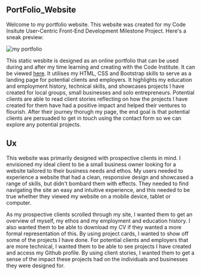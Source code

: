 ## PortFolio_Website
 Welcome to my portfolio website. This website was created for my Code Insitute User-Centric Front-End Development Milestone Project. Here's a sneak preview: 
 
 ![my portfolio](https://github.com/Anthoni-Mathias/MILESTONE-PROJECT-1/blob/master/img/readme-img/Am%20I%20Responsive_%20-%20Google%20Chrome%204_19_2021%2012_53_31%20PM%20(2).png)

This static wesbite is designed as an online portfolio that can be used during and after my time learning and creating with the Code Institute. It can be viewed [here](https://anthoni-mathias.github.io/MILESTONE-PROJECT-1/).
It utilises my HTML, CSS and Bootstrap skills to serve as a landing page for potential clients and employers. It highlights my education and employment history, technical skills, and showcases projects I have created for local groups, small businesses and solo entrepreneurs. Potential clients are able to read client stories reflecting on how the projects I have created for them have had a positive impact and helped their ventures to flourish. After their journey thorugh my page, the end goal is that potential clients are persuaded to get in touch using the contact form so we can explore any potential projects. 

## Ux
This website was primarily designed with prospective clients in mind. I envisioned my ideal client to be a small business owner looking for a website tailored to their business needs and ethos. My users needed to experience a website that had a clean, responsive design and showcased a range of skills, but didn't bombard them with effects. They needed to find navigating the site an easy and intuitive experience, and this needed to be true whether they viewed my website on a mobile device, tablet or computer. 

As my prospective clients scrolled through my site, I wanted them to get an overview of myself, my ethos and my employment and education history. I also wanted them to be able to download my CV if they wanted a more formal representation of this. By using project cards, I wanted to show off some of the projects I have done. For potential clients and employers that are more technical, I wanted them to be able to see projects I have created and access my Github profile. By using client stories, I wanted them to get a sense of the impact these projects had on the individuals and businesses they were designed for. 
